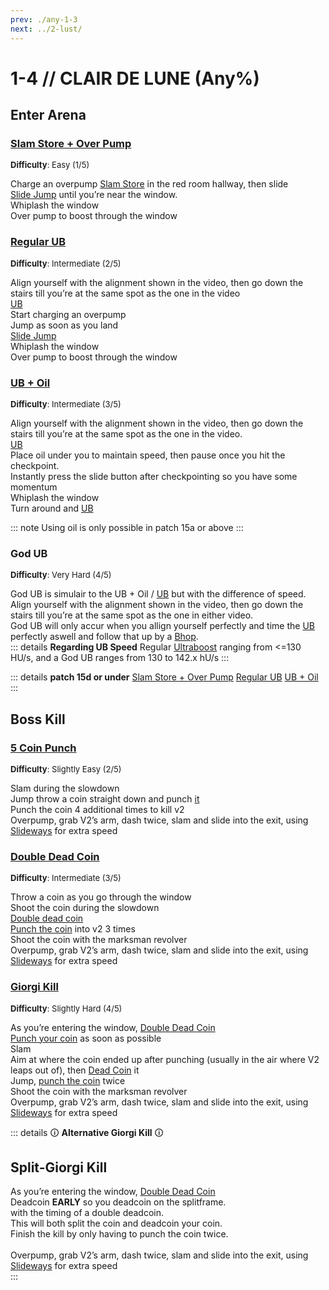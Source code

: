 ```yaml
---
prev: ./any-1-3
next: ../2-lust/
---
```


# 1-4 // CLAIR DE LUNE (Any%)

## Enter Arena

### [Slam Store + Over Pump](https:youtu.be//ytG8nZaw5Pk&t=0s)
<font size="2">
    <b>Difficulty</b>: Easy (1/5)
</font>

Charge an overpump
[Slam Store](/speedrun-tech.md#slam-store) in the red room hallway, then slide <br/>
[Slide Jump](/speedrun-tech.md#slide-jump) until you’re near the window. <br/>
Whiplash the window <br/>
Over pump to boost through the window <br/>

### [Regular UB](https://youtu.be/ytG8nZaw5Pk&t=13s)
<font size="2">
    <b>Difficulty</b>: Intermediate (2/5)
</font>

Align yourself with the alignment shown in the video, then go down the stairs till you’re at the same spot as the one in the video <br/>
[UB](/speedrun-tech.md#ub-ultraboost) <br/> 
Start charging an overpump <br/>
Jump as soon as you land <br/>
[Slide Jump](/speedrun-tech.md#slide-jump) <br/>
Whiplash the window <br/>
Over pump to boost through the window <br/>

### [UB + Oil](https://youtu.be/ytG8nZaw5Pk&t=29s)
<font size="2">
    <b>Difficulty</b>: Intermediate (3/5)
</font>

Align yourself with the alignment shown in the video, then go down the stairs till you’re at the same spot as the one in the video. <br/>
[UB](/speedrun-tech.md#ub-ultraboost) <br/>
Place oil under you to maintain speed, then pause once you hit the checkpoint. <br/>
Instantly press the slide button after checkpointing so you have some momentum <br/>
Whiplash the window <br/>
Turn around and [UB](/speedrun-tech.md#ub-ultraboost) <br/>

::: note
Using oil is only possible in patch 15a or above
:::

### God UB
<font size="2">
    <b>Difficulty</b>: Very Hard (4/5)
</font>

God UB is simulair to the UB + Oil / [UB](/speedrun-tech.md#ub-ultraboost) but with the difference of speed. <br/>
Align yourself with the alignment shown in the video, then go down the stairs till you’re at the same spot as the one in either video. <br/>
God UB will only accur when you allign yourself perfectly and time the [UB](/speedrun-tech.md#ub-ultraboost) perfectly aswell and follow that up by a [Bhop](/speedrun-tech.md#bhop). <br/>
::: details **Regarding UB Speed**
Regular [Ultraboost](/speedrun-tech.md#ub-ultraboost) ranging from <=130 HU/s, and a God UB ranges from 130 to 142.x hU/s 
:::

::: details **patch 15d or under**
[Slam Store + Over Pump](https://youtu.be/4uwNYTG6wPM)
[Regular UB](https://youtu.be/4uwNYTG6wPM&t=11s)
[UB + Oil](https://youtu.be/4uwNYTG6wPM&t=24s)
:::

## Boss Kill

### [5 Coin Punch](https://youtu.be/W8pI1cWF8lE)
<font size="2">
    <b>Difficulty</b>: Slightly Easy (2/5)
</font>

Slam during the slowdown <br/>
Jump throw a coin straight down and punch [it](/speedrun-tech.md#coin-punch) <br/>
Punch the coin 4 additional times to kill v2 <br/>
Overpump, grab V2’s arm, dash twice, slam and slide into the exit, using [Slideways](/speedrun-tech.md#slideways) for extra speed <br/>

### [Double Dead Coin](https://youtu.be/W8pI1cWF8lE&t=13s)
<font size="2">
    <b>Difficulty</b>: Intermediate (3/5)
</font>

Throw a coin as you go through the window <br/>
Shoot the coin during the slowdown <br/>
[Double dead coin](/speedrun-tech.md#double-dead-coin) <br/>
[Punch the coin](/speedrun-tech.md#coin-punch) into v2 3 times <br/>
Shoot the coin with the marksman revolver <br/>
Overpump, grab V2’s arm, dash twice, slam and slide into the exit, using [Slideways](/speedrun-tech.md#slideways) for extra speed <br/>

### [Giorgi Kill](https://youtu.be/W8pI1cWF8lE&t=24s)
<font size="2">
    <b>Difficulty</b>: Slightly Hard (4/5)
</font>

As you’re entering the window, [Double Dead Coin](/speedrun-tech.html#multi-deadcoin) <br/>
[Punch your coin](/speedrun-tech.md#coin-punch) as soon as possible <br/>
Slam <br/>
Aim at where the coin ended up after punching (usually in the air where V2 leaps out of), then [Dead Coin](/speedrun-tech.md#dead-coins) it <br/>
Jump, [punch the coin](/speedrun-tech.md#coin-punch) twice <br/>
Shoot the coin with the marksman revolver <br/>
Overpump, grab V2’s arm, dash twice, slam and slide into the exit, using [Slideways](/speedrun-tech.md#slideways) for extra speed <br/>

::: details 🛈 **Alternative Giorgi Kill** 🛈
## Split-Giorgi Kill
As you’re entering the window, [Double Dead Coin](/speedrun-tech.html#multi-deadcoin) <br/>
Deadcoin **EARLY** so you deadcoin on the splitframe. <br />
with the timing of a double deadcoin. <br />
This will both split the coin and deadcoin your coin. <br />
Finish the kill by only having to punch the coin twice. <br />
<br />
Overpump, grab V2’s arm, dash twice, slam and slide into the exit, using [Slideways](/speedrun-tech.md#slideways) for extra speed <br/>
:::
